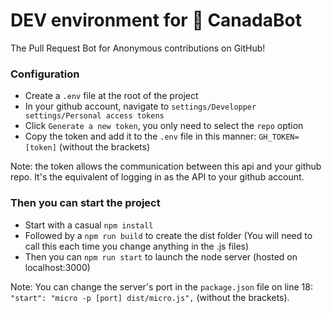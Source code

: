 # DEV environment for 🤖 CanadaBot
The Pull Request Bot for Anonymous contributions on GitHub!

### Configuration
 - Create a `.env` file at the root of the project
 - In your github account, navigate to `settings/Developper settings/Personal access tokens`
 - Click `Generate a new token`, you only need to select the `repo` option
 - Copy the token and add it to the `.env` file in this manner: `GH_TOKEN=[token]` (without the brackets)

Note: the token allows the communication between this api and your github repo. It's the equivalent of logging in as the API to your github account.

### Then you can start the project
 - Start with a casual `npm install`
 - Followed by a `npm run build` to create the dist folder (You will need to call this each time you change anything in the .js files)
 - Then you can `npm run start` to launch the node server (hosted on localhost:3000)

Note: You can change the server's port in the `package.json` file on line 18: `"start": "micro -p [port] dist/micro.js",` (without the brackets).
